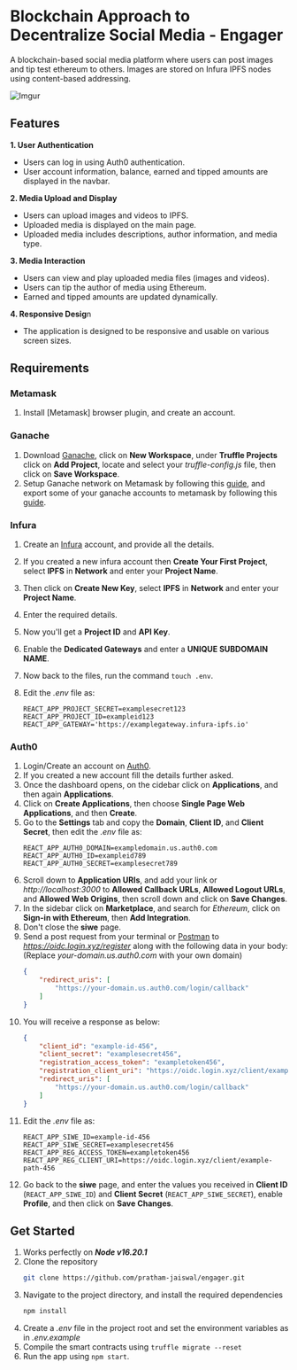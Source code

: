 # Blockchain Approach to Decentralize Social Media - Engager
A blockchain-based social media platform where users can post images and tip test ethereum to others. Images are stored on Infura IPFS nodes using content-based addressing.

![Imgur](https://i.imgur.com/FW4cLx2.png)

## Features
**1. User Authentication**
- Users can log in using Auth0 authentication.
- User account information, balance, earned and tipped amounts are displayed in the navbar.

**2. Media Upload and Display**
- Users can upload images and videos to IPFS.
- Uploaded media is displayed on the main page.
- Uploaded media includes descriptions, author information, and media type.

**3. Media Interaction**
- Users can view and play uploaded media files (images and videos).
- Users can tip the author of media using Ethereum.
- Earned and tipped amounts are updated dynamically.

**4. Responsive Desig**n
- The application is designed to be responsive and usable on various screen sizes.

## Requirements
### Metamask
1. Install [Metamask] browser plugin, and create an account.

### Ganache
1. Download [Ganache](https://trufflesuite.com/ganache/), click on **New Workspace**, under **Truffle Projects** click on **Add Project**, locate and select your *truffle-config.js* file, then click on **Save Workspace**.
2. Setup Ganache network on Metamask by following this [guide](https://trufflesuite.com/ganache/), and export some of your ganache accounts to metamask by following this [guide](https://www.geeksforgeeks.org/how-to-set-up-ganche-with-metamask/).

### Infura
1. Create an [Infura](https://infura.io/) account, and provide all the details.
2. If you created a new infura account then **Create Your First Project**, select **IPFS** in **Network** and enter your **Project Name**.
3. Then click on **Create New Key**, select **IPFS** in **Network** and enter your **Project Name**.
4. Enter the required details.



5. Now you'll get a **Project ID** and **API Key**.
6. Enable the **Dedicated Gateways** and enter a **UNIQUE SUBDOMAIN NAME**.
7. Now back to the files, run the command ```touch .env```.
8. Edit the *.env* file as:
    ```.env
    REACT_APP_PROJECT_SECRET=examplesecret123
    REACT_APP_PROJECT_ID=exampleid123
    REACT_APP_GATEWAY='https://examplegateway.infura-ipfs.io'
    ```

### Auth0
1. Login/Create an account on [Auth0](https://auth0.com/).
2. If you created a new account fill the details further asked.
3. Once the dashboard opens, on the cidebar click on **Applications**, and then again **Applications**.
4. Click on **Create Applications**, then choose **Single Page Web Applications**, and then **Create**.
5. Go to the **Settings** tab and copy the **Domain**, **Client ID**, and **Client Secret**, then edit the *.env* file as:
    ```.env
    REACT_APP_AUTH0_DOMAIN=exampledomain.us.auth0.com
    REACT_APP_AUTH0_ID=exampleid789
    REACT_APP_AUTH0_SECRET=examplesecret789
    ```
6. Scroll down to **Application URIs**, and add your link or *http://localhost:3000* to **Allowed Callback URLs**, **Allowed Logout URLs**, and **Allowed Web Origins**, then scroll down and click on **Save Changes**.
7. In the sidebar click on **Marketplace**, and search for *Ethereum*, click on **Sign-in with Ethereum**, then **Add Integration**.
8. Don't close the **siwe** page.
9. Send a post request from your terminal or [Postman](https://www.postman.com/) to *https://oidc.login.xyz/register* along with the following data in your body: (Replace *your-domain.us.auth0.com* with your own domain)
    ```.json
    {
        "redirect_uris": [
            "https://your-domain.us.auth0.com/login/callback" 
        ]
    }
    ```
10. You will receive a response as below:
    ```.json
    {
        "client_id": "example-id-456",
        "client_secret": "examplesecret456",
        "registration_access_token": "exampletoken456",
        "registration_client_uri": "https://oidc.login.xyz/client/example-path-456",
        "redirect_uris": [
            "https://your-domain.us.auth0.com/login/callback"
        ]
    }
    ```
11. Edit the *.env* file as:
    ```.env
    REACT_APP_SIWE_ID=example-id-456
    REACT_APP_SIWE_SECRET=examplesecret456
    REACT_APP_REG_ACCESS_TOKEN=exampletoken456
    REACT_APP_REG_CLIENT_URI=https://oidc.login.xyz/client/example-path-456
    ```
12. Go back to the **siwe** page, and enter the values you received in **Client ID** (`REACT_APP_SIWE_ID`) and **Client Secret** (`REACT_APP_SIWE_SECRET`), enable **Profile**, and then click on **Save Changes**.

## Get Started
1. Works perfectly on ***Node v16.20.1***
2. Clone the repository
    ```sh
    git clone https://github.com/pratham-jaiswal/engager.git
    ```
3. Navigate to the project directory, and install the required dependencies
    ```sh
    npm install
    ```
4. Create a *.env* file in the project root and set the environment variables as in *.env.example*
5. Compile the smart contracts using ```truffle migrate --reset```
6. Run the app using ```npm start```.